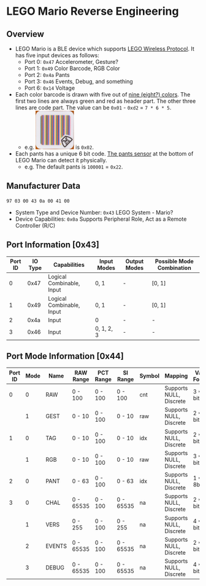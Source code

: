 # LEGO Mario Reverse Engineering

## Overview
- LEGO Mario is a BLE device which supports [LEGO Wireless Protocol](https://lego.github.io/lego-ble-wireless-protocol-docs/). It has five input devices as follows:
  - Port 0: `0x47` Accelerometer, Gesture?
  - Port 1: `0x49` Color Barcode, RGB Color
  - Port 2: `0x4a` Pants
  - Port 3: `0x46` Events, Debug, and something
  - Port 6: `0x14` Voltage
- Each color barcode is drawn with five out of [nine (eight?) colors](Images/barcode-colors.png). The first two lines are always green and red as header part. The other three lines are code part. The value can be `0x01` - `0xd2` = `7 * 6 * 5`.
  - e.g. <img src="Images/barcode-02.jpg" width="100" /> is `0x02`.
- Each pants has a unique 6 bit code. [The pants sensor](Images/pants-code.jpg) at the bottom of LEGO Mario can detect it physically.
  - e.g. The default pants is `100001` = `0x22`.

## Manufacturer Data
```
97 03 00 43 0a 00 41 00
```
- System Type and Device Number: `0x43` LEGO System - Mario?
- Device Capabilities: `0x0a` Supports Peripheral Role, Act as a Remote Controller (R/C)

## Port Information [0x43]

| Port ID | IO Type | Capabilities | Input Modes | Output Modes | Possible Mode Combination |
| --- | --- | --- | --- | --- | --- |
| 0 | 0x47 | Logical Combinable, Input | 0, 1 | - | [0, 1] |
| 1 | 0x49 | Logical Combinable, Input | 0, 1 | - | [0, 1] |
| 2 | 0x4a | Input | 0 | - | - |
| 3 | 0x46 | Input | 0, 1, 2, 3 | - | - |

## Port Mode Information [0x44]

| Port ID | Mode | Name | RAW Range | PCT Range | SI Range | Symbol | Mapping | Value Format |
| --- | --- | --- | --- | --- | --- | --- | --- | --- |
| 0 | 0 | RAW | 0 - 100 | 0 - 100 | 0 - 100 | cnt | Supports NULL, Discrete | 3 * 8 bit |
|  | 1 | GEST | 0 - 10 | 0 - 100 | 0 - 10 | raw | Supports NULL, Discrete | 2 * 16 bit |
| 1 | 0 | TAG | 0 - 10 | 0 - 100 | 0 - 10 | idx | Supports NULL, Discrete | 2 * 16 bit |
|  | 1 | RGB | 0 - 10 | 0 - 100 | 0 - 10 | raw | Supports NULL, Discrete | 3 * 8 bit |
| 2 | 0 | PANT | 0 - 63 | 0 - 100 | 0 - 63 | idx | Supports NULL, Discrete | 1 * 8bit |
| 3 | 0 | CHAL | 0 - 65535 | 0 - 100 | 0 - 65535 | na | Supports NULL, Discrete | 2 * 16 bit |
|  | 1 | VERS | 0 - 255 | 0 - 100 | 0 - 255 | na | Supports NULL, Discrete | 4 * 32 bit |
|  | 2 | EVENTS | 0 - 65535 | 0 - 100 | 0 - 65535 | na | Supports NULL, Discrete | 2 * 16 bit |
|  | 3 | DEBUG | 0 - 65535 | 0 - 100 | 0 - 65535 | na | Supports NULL, Discrete | 4 * 32 bit |
